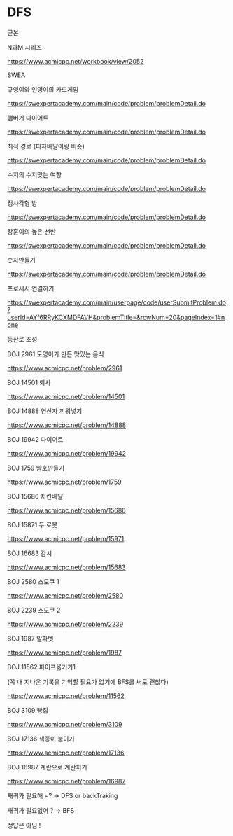 # DFS

근본

N과M 시리즈

https://www.acmicpc.net/workbook/view/2052

SWEA

규영이와 인영이의 카드게임

https://swexpertacademy.com/main/code/problem/problemDetail.do

햄버거 다이어트

https://swexpertacademy.com/main/code/problem/problemDetail.do

최적 경로 (피자배달이랑 비슷)

https://swexpertacademy.com/main/code/problem/problemDetail.do

수지의 수지맞는 여향

https://swexpertacademy.com/main/code/problem/problemDetail.do

정사각형 방

https://swexpertacademy.com/main/code/problem/problemDetail.do

장훈이의 높은 선반

https://swexpertacademy.com/main/code/problem/problemDetail.do

숫자만들기

https://swexpertacademy.com/main/code/problem/problemDetail.do

프로세서 연결하기

https://swexpertacademy.com/main/userpage/code/userSubmitProblem.do?userId=AYf6RRyKCXMDFAVH&problemTitle=&rowNum=20&pageIndex=1#none

등산로 조성

BOJ 2961 도영이가 만든 맛있는 음식

https://www.acmicpc.net/problem/2961

BOJ 14501 퇴사

https://www.acmicpc.net/problem/14501

BOJ 14888 연산자 끼워넣기

https://www.acmicpc.net/problem/14888

BOJ 19942 다이어트

https://www.acmicpc.net/problem/19942

BOJ 1759 암호만들기

https://www.acmicpc.net/problem/1759

BOJ 15686 치킨배달

https://www.acmicpc.net/problem/15686

BOJ 15871 두 로봇

https://www.acmicpc.net/problem/15971

BOJ 16683 감시

https://www.acmicpc.net/problem/15683

BOJ 2580 스도쿠 1

https://www.acmicpc.net/problem/2580

BOJ 2239 스도쿠 2

https://www.acmicpc.net/problem/2239

BOJ 1987 알파벳

https://www.acmicpc.net/problem/1987

BOJ 11562 파이프옮기기1

(꼭 내 지나온 기록을 기억할 필요가 없기에 BFS를 써도 괜찮다)

https://www.acmicpc.net/problem/11562

BOJ 3109 빵집

https://www.acmicpc.net/problem/3109

BOJ 17136 색종이 붙이기

https://www.acmicpc.net/problem/17136

BOJ 16987 계란으로 계란치기

https://www.acmicpc.net/problem/16987

재귀가 필요해 ~? → DFS or backTraking

재귀가 필요없어 ? → BFS

정답은 아님 !